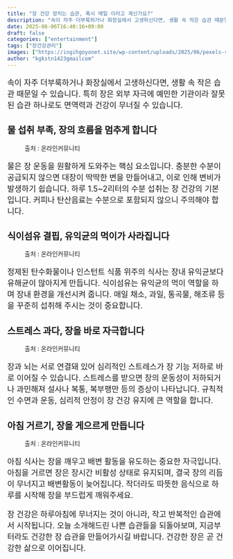 ```yaml
---
title: "장 건강 망치는 습관, 혹시 매일 이러고 계신가요?"
description: "속이 자주 더부룩하거나 화장실에서 고생하신다면, 생활 속 작은 습관 때문일 수 있습니다. 특히 장은 외부 자극에 예민한 기관이라 잘못된 습관 하나로도 면역력과 건강이 무너질 수 있습니다."
date: 2025-06-06T16:40:16+09:00
draft: false
categories: ["entertainment"]
tags: ["장건강관리"]
images: ["https://ingihgoyonet.site/wp-content/uploads/2025/06/pexels-stockphotoartist-1082960-1024x683.jpg", "https://ingihgoyonet.site/wp-content/uploads/2025/06/pexels-rdne-6646264-1-1024x683.jpg", "https://ingihgoyonet.site/wp-content/uploads/2025/06/pexels-punttim-52608-1024x685.jpg", "https://ingihgoyonet.site/wp-content/uploads/2025/06/pexels-diva-plavalaguna-5711232-1024x683.jpg"]
author: "kgkstn1423gmailcom"
---
```


<p style="font-size:18px">속이 자주 더부룩하거나 화장실에서 고생하신다면, 생활 속 작은 습관 때문일 수 있습니다. 특히 장은 외부 자극에 예민한 기관이라 잘못된 습관 하나로도 면역력과 건강이 무너질 수 있습니다.</p> <h2 >물 섭취 부족, 장의 흐름을 멈추게 합니다</h2> <figure ><img src="https://ingihgoyonet.site/wp-content/uploads/2025/06/pexels-stockphotoartist-1082960-1024x683.jpg" alt="" style="aspect-ratio:16/9;object-fit:cover"/><figcaption >출처 : 온라인커뮤니티</figcaption></figure> <p style="font-size:18px">물은 장 운동을 원활하게 도와주는 핵심 요소입니다. 충분한 수분이 공급되지 않으면 대장이 딱딱한 변을 만들어내고, 이로 인해 변비가 발생하기 쉽습니다. 하루 1.5~2리터의 수분 섭취는 장 건강의 기본입니다. 커피나 탄산음료는 수분으로 포함되지 않으니 주의해야 합니다.</p> <h2 >식이섬유 결핍, 유익균의 먹이가 사라집니다</h2> <figure ><img src="https://ingihgoyonet.site/wp-content/uploads/2025/06/pexels-rdne-6646264-1-1024x683.jpg" alt="" style="aspect-ratio:16/9;object-fit:cover"/><figcaption >출처 : 온라인커뮤니티</figcaption></figure> <p style="font-size:18px">정제된 탄수화물이나 인스턴트 식품 위주의 식사는 장내 유익균보다 유해균이 많아지게 만듭니다. 식이섬유는 유익균의 먹이 역할을 하며 장내 환경을 개선시켜 줍니다. 매일 채소, 과일, 통곡물, 해조류 등을 꾸준히 섭취해 주시는 것이 중요합니다.</p> <h2 >스트레스 과다, 장을 바로 자극합니다</h2> <figure ><img src="https://ingihgoyonet.site/wp-content/uploads/2025/06/pexels-punttim-52608-1024x685.jpg" alt="" style="aspect-ratio:16/9;object-fit:cover"/><figcaption >출처 : 온라인커뮤니티</figcaption></figure> <p style="font-size:18px">장과 뇌는 서로 연결돼 있어 심리적인 스트레스가 장 기능 저하로 바로 이어질 수 있습니다. 스트레스를 받으면 장의 운동성이 저하되거나 과민해져 설사나 복통, 복부팽만 등의 증상이 나타납니다. 규칙적인 수면과 운동, 심리적 안정이 장 건강 유지에 큰 역할을 합니다.</p> <h2 >아침 거르기, 장을 게으르게 만듭니다</h2> <figure ><img src="https://ingihgoyonet.site/wp-content/uploads/2025/06/pexels-diva-plavalaguna-5711232-1024x683.jpg" alt="" style="aspect-ratio:16/9;object-fit:cover"/><figcaption >출처 : 온라인커뮤니티</figcaption></figure> <p style="font-size:18px">아침 식사는 장을 깨우고 배변 활동을 유도하는 중요한 자극입니다. 아침을 거르면 장은 장시간 비활성 상태로 유지되며, 결국 장의 리듬이 무너지고 배변활동이 늦어집니다. 작더라도 따뜻한 음식으로 하루를 시작해 장을 부드럽게 깨워주세요.</p> <p style="font-size:18px">장 건강은 하루아침에 무너지는 것이 아니라, 작고 반복적인 습관에서 시작됩니다. 오늘 소개해드린 나쁜 습관들을 되돌아보며, 지금부터라도 건강한 장 습관을 만들어가시길 바랍니다. 건강한 장은 곧 건강한 삶으로 이어집니다.</p>